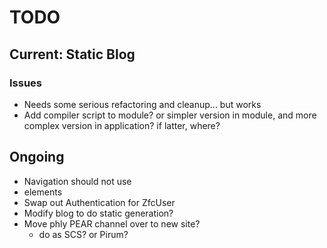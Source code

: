 TODO
====

## Current: Static Blog

### Issues

* Needs some serious refactoring and cleanup... but works
* Add compiler script to module? or simpler version in module, and more complex
  version in application? if latter, where?

## Ongoing

* Navigation should not use <li> elements
* Swap out Authentication for ZfcUser
* Modify blog to do static generation?
* Move phly PEAR channel over to new site?
  * do as SCS? or Pirum?
